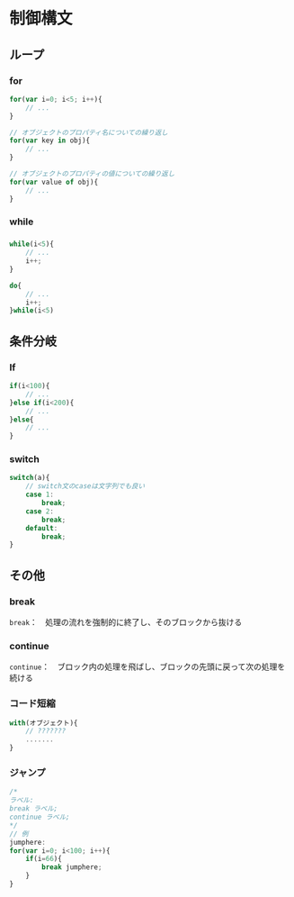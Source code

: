 # 制御構文



## ループ



### for

```javascript
for(var i=0; i<5; i++){
    // ...
}
```

```javascript
// オブジェクトのプロパティ名についての繰り返し
for(var key in obj){
    // ...
}
```

```javascript
// オブジェクトのプロパティの値についての繰り返し
for(var value of obj){
    // ...
}
```



### while

### 

```javascript
while(i<5){
    // ...
    i++;
}
```

```javascript
do{
    // ...
    i++;
}while(i<5)
```



## 条件分岐



### If

```javascript
if(i<100){
    // ...
}else if(i<200){
    // ...
}else{
    // ...
}
```



### switch

```javascript
switch(a){
    // switch文のcaseは文字列でも良い
    case 1:
        break;
    case 2:
        break;
    default:
        break;
}
```



## その他



### break

`break`：　処理の流れを強制的に終了し、そのブロックから抜ける



### continue

`continue`：　ブロック内の処理を飛ばし、ブロックの先頭に戻って次の処理を続ける



### コード短縮

```javascript
with(オブジェクト){
    // ???????
    .......
}
```



### ジャンプ

```javascript
/*
ラベル:
break ラベル;
continue ラベル;
*/
// 例
jumphere:
for(var i=0; i<100; i++){
    if(i=66){
        break jumphere;
    }
}
```





























